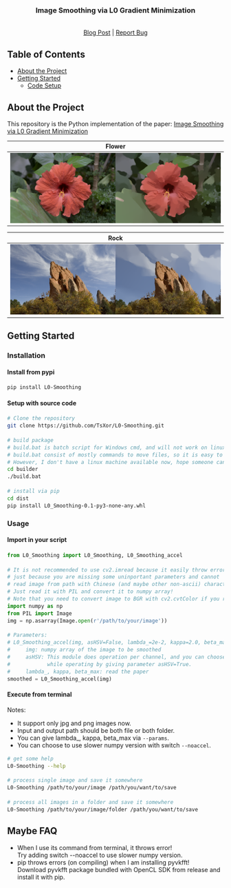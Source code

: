 <!-- PROJECT LOGO -->
<p align="center">
  <h3 align="center">Image Smoothing via L0 Gradient Minimization</h3>

  <p align="center">
    <br />
    <a
    href="http://www.nthere.in/2020/06/15/Image-Smoothing-using-L0-Gradient-Minimization/">Blog
    Post</a>
    |
    <a href="https://github.com/nrupatunga/L0-Smoothing/issues">Report Bug</a>
    <br />
  </p>
</p>

<!-- TABLE OF CONTENTS -->
## Table of Contents

* [About the Project](#about-the-project)
* [Getting Started](#getting-started)
	- [Code Setup](#code-setup)

<!--ABOUT THE PROJECT-->
## About the Project

This repository is the Python implementation of the paper:
[Image Smoothing via L0 Gradient Minimization](http://www.cse.cuhk.edu.hk/~leojia/papers/L0smooth_Siggraph_Asia2011.pdf)

|Flower     |
|-----------|
|![](https://github.com/nrupatunga/L0-Smoothing/blob/master/src/output/flower.png) |

| Rock
|-------------|
|![](https://github.com/nrupatunga/L0-Smoothing/blob/master/src/output/rock2.png) |

<!--GETTING STARTED-->
## Getting Started  

### Installation  

#### Install from pypi  
```bash
pip install L0-Smoothing
```

#### Setup with source code  
```bash
# Clone the repository
git clone https://github.com/TsXor/L0-Smoothing.git

# build package
# build.bat is batch script for Windows cmd, and will not work on linux.
# build.bat consist of mostly commands to move files, so it is easy to be rewritten into a bash script.
# However, I don't have a linux machine available now, hope someone can write one and open a PR.
cd builder
./build.bat

# install via pip
cd dist
pip install L0_Smoothing-0.1-py3-none-any.whl
```

### Usage  

#### Import in your script  
```python
from L0_Smoothing import L0_Smoothing, L0_Smoothing_accel

# It is not recommended to use cv2.imread because it easily throw error
# just because you are missing some uninportant parameters and cannot
# read image from path with Chinese (and maybe other non-ascii) characters.
# Just read it with PIL and convert it to numpy array!
# Note that you need to convert image to BGR with cv2.cvtColor if you read with PIL.
import numpy as np
from PIL import Image
img = np.asarray(Image.open(r'/path/to/your/image'))

# Parameters:
# L0_Smoothing_accel(img, asHSV=False, lambda_=2e-2, kappa=2.0, beta_max=1e5)
#     img: numpy array of the image to be smoothed
#     asHSV: This module does operation per channel, and you can choose to convert it to HSV
#            while operating by giving parameter asHSV=True.
#     lambda_, kappa, beta_max: read the paper
smoothed = L0_Smoothing_accel(img)
```

#### Execute from terminal  
Notes:  
- It support only jpg and png images now.  
- Input and output path should be both file or both folder.  
- You can give lambda_, kappa, beta_max via `--params`.  
- You can choose to use slower numpy version with switch `--noaccel`.  
```bash
# get some help
L0-Smoothing --help

# process single image and save it somewhere
L0-Smoothing /path/to/your/image /path/you/want/to/save

# process all images in a folder and save it somewhere
L0-Smoothing /path/to/your/image/folder /path/you/want/to/save
```

## Maybe FAQ
- When I use its command from terminal, it throws error!  
  Try adding switch --noaccel to use slower numpy version.  
- pip throws errors (on compiling) when I am installing pyvkfft!  
  Download pyvkfft package bundled with OpenCL SDK from release and install it with pip.  
